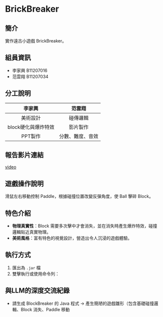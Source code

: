 # BrickBreaker

## 簡介
實作遠古小遊戲 BrickBreaker。

## 組員資訊
- 李家興 B11207016  
- 范雲翔 B11207034

## 分工說明
| 李家興           | 范雲翔       |
|:----------------:|:------------:|
| 美術設計         | 碰傳邏輯     |
| block硬化與爆炸特效 | 影片製作     |
| PPT製作          | 分數、難度、音效            |


## 報告影片連結
[video](請把影片的URL貼在這裡謝謝) 

## 遊戲操作說明
滑鼠左右移動控制 Paddle，根據碰撞位置改變反彈角度，使 Ball 擊碎 Block。

## 特色介紹
- **物理真實性**：Block 需要多次擊中才會消失，並在消失時產生爆炸特效，碰撞邏輯貼近真實物理。
- **美術風格**：富有特色的視覺設計，營造出令人沉浸的遊戲體驗。

## 執行方式

1. 匯出為 `.jar` 檔
2. 雙擊執行或使用命令列：

## 與LLM的深度交流紀錄
- 請生成 BlockBreaker 的 Java 程式 → 產生簡陋的遊戲雛形（包含基礎碰撞邏輯、Block 消失、Paddle 移動
